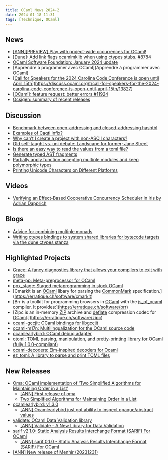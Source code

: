 ```yaml
---
title: OCaml News 2024-2
date: 2024-01-18 11:31
tags: [Technique, OCaml]
---
```


## News
- [[ANN][PREVIEW] Play with project-wide occurrences for OCaml!](https://discuss.ocaml.org/t/ann-preview-play-with-project-wide-occurrences-for-ocaml/13814)
- [[Dune]: Add link flags ocamlmklib when using ctypes stubs. #8784](https://github.com/ocaml/dune/pull/8784)
- [OCaml Software Foundation: January 2024 update](https://discuss.ocaml.org/t/ocaml-software-foundation-january-2024-update/13828)
- [Apprendre à programmer avec OCaml](Apprendre à programmer avec OCaml)
- [[Call for Speakers for the 2024 Carolina Code Conference is open until April 15th](https://discuss.ocaml.org/t/call-for-speakers-for-the-2024-carolina-code-conference-is-open-until-april-15th/13827)](https://discuss.ocaml.org/t/call-for-speakers-for-the-2024-carolina-code-conference-is-open-until-april-15th/13827)
- [[OCaml]: feature request: better errors #11924](https://github.com/ocaml/ocaml/discussions/11924)
- [Ocsigen: summary of recent releases](https://discuss.ocaml.org/t/ocsigen-summary-of-recent-releases/13817)
## Discussion
- [Benchmark between open-addressing and closed-addressing hashtbl](https://discuss.ocaml.org/t/benchmark-between-open-addressing-and-closed-addressing-hashtbl/13882)
- [Examples of Caqti infix?](https://discuss.ocaml.org/t/examples-of-caqti-infix/13878)
- [Why can’t I create a project with non-ASCII characters? ](https://discuss.ocaml.org/t/why-can-t-i-create-a-project-with-non-ascii-characters/13865)
- [Old self-taught vs. uni debate; Landscape for former; Jane Street](https://discuss.ocaml.org/t/old-self-taught-vs-uni-debate-landscape-for-former-jane-street/13851)
- [Is there an easy way to read the values from a toml file?](https://discuss.ocaml.org/t/toml-file-parser/13854)
- [Generate typed AST fragments](https://discuss.ocaml.org/t/generate-typed-ast-fragments/13824)
- [Partially apply function accepting multiple modules and keep polymorphic types](https://discuss.ocaml.org/t/partially-apply-function-accepting-multiple-modules-and-keep-polymorphic-types/13823)
- [Printing Unicode Characters on Different Platforms](https://discuss.ocaml.org/t/printing-unicode-characters-on-different-platforms/13813)
## Videos
- [Verifying an Effect-Based Cooperative Concurrency Scheduler in Iris by Adrian Dapprich](https://watch.ocaml.org/w/iQNqZzA8gVmd4RQaycAwx4)
## Blogs
- [Advice for combining multiple monads](https://discuss.ocaml.org/t/advice-for-combining-multiple-monads/10409)
- [Writing ctypes bindings to system shared libraries for bytecode targets via the dune ctypes stanza](https://discuss.ocaml.org/t/writing-ctypes-bindings-to-system-shared-libraries-for-bytecode-targets-via-the-dune-ctypes-stanza/13844)
## Highlighted Projects
- [Grace: A fancy diagnostics library that allows your compilers to exit with grace](https://github.com/johnyob/grace)
- [meta-pp: Meta-preprocessor for OCaml](https://github.com/thierry-martinez/metapp)
- [ppx_stage: Staged metaprogramming in stock OCaml](https://github.com/stedolan/ppx_stage)
- [Cmarkit is an [OCaml](http://ocaml.org) libary for parsing the [CommonMark](https://spec.commonmark.org/) specification.](https://erratique.ch/software/cmarkit)
- [Brr is a toolkit for programming browsers in [OCaml](http://ocaml.org) with the [js_of_ocaml](http://ocsigen.org/js_of_ocaml/) compiler. It provides:](https://erratique.ch/software/brr)
- [Zipc is an in-memory [ZIP](https://pkware.cachefly.net/webdocs/casestudies/APPNOTE.TXT) archive and [deflate](https://www.rfc-editor.org/rfc/rfc1951) compression codec for [OCaml](http://ocaml.org).](https://erratique.ch/software/zipc)
- [ocaml-gccjit: OCaml bindings for libgccjit](https://github.com/lukstafi/ocaml-gccjit)
- [ocaml-m17n: Multilingualization for the OCaml source code](https://github.com/whitequark/ocaml-m17n)
- [ocamlearlybird: OCaml debug adapter](https://github.com/hackwaly/ocamlearlybird)
- [otoml: TOML parsing, manipulation, and pretty-printing library for OCaml (fully 1.0.0-compliant)](https://github.com/dmbaturin/otoml)
- [ocaml-decoders: Elm-inspired decoders for Ocaml](https://github.com/mattjbray/ocaml-decoders)
- [ez_toml: A library to parse and print TOML files](https://github.com/OCamlPro/ez_toml)
## New Releases
- [Oma: OCaml implementation of 'Two Simplified Algorithms for Maintaining Order in a List'](http://cambium.inria.fr/~fpottier/oma/doc/oma/Oma/index.html)
	- [[ANN] First release of oma](https://discuss.ocaml.org/t/ann-first-release-of-oma/13845)
	- [Two Simplified Algorithms for Maintaining Order in a List](https://erikdemaine.org/papers/DietzSleator_ESA2002/paper.pdf)
- [ocamlearlybird: v1.3.0](https://github.com/hackwaly/ocamlearlybird)
	- [[ANN] Ocamlearlybird just got ability to inspect opaque/abstract values](https://discuss.ocaml.org/t/ann-ocamlearlybird-just-got-ability-to-inspect-opaque-abstract-values/13852)
- [validate: OCaml Data Validation library](https://github.com/Axot017/validate)
	- [[ANN] Validate - A New Library for Data Validation](https://discuss.ocaml.org/t/ann-validate-a-new-library-for-data-validation/13861)
- [sarif v2.1.0: Static Analysis Results Interchange Format (SARIF) For OCaml](https://github.com/gborough/sarif)
	- [[ANN] sarif 0.1.0 - Static Analysis Results Interchange Format (SARIF) For OCaml](https://discuss.ocaml.org/t/ann-sarif-0-1-0-static-analysis-results-interchange-format-sarif-for-ocaml/13821)
- [[ANN] New release of Menhir (20231231)](https://discuss.ocaml.org/t/ann-new-release-of-menhir-20231231/13816)